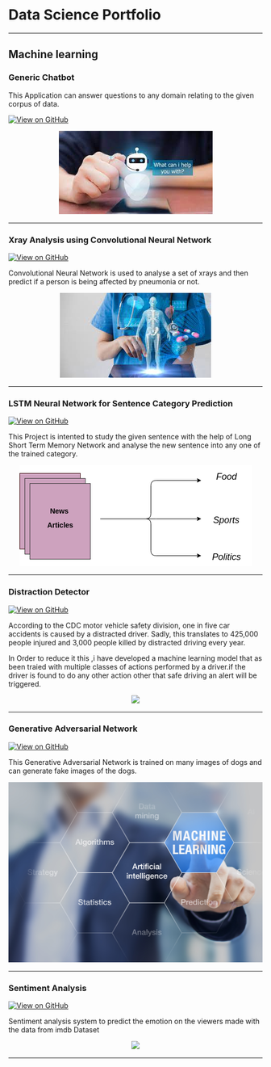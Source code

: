 # Data Science Portfolio
---
## Machine learning

### Generic Chatbot

This Application can answer questions to any domain relating to the given corpus of data.

[![View on GitHub](https://img.shields.io/badge/GitHub-View_on_GitHub-blue?logo=GitHub)](https://github.com/itskarthikhere/MachineLearning-DataScience-Projects/blob/main/Coronachatbot.ipynb)

<center><img src="assets/img/chatbot.jpg"/></center>

---
### Xray Analysis using Convolutional Neural Network

[![View on GitHub](https://img.shields.io/badge/GitHub-View_on_GitHub-blue?logo=GitHub)](https://github.com/itskarthikhere/MachineLearning-DataScience-Projects/blob/main/CNN_Xray_pneumonia.ipynb)

Convolutional Neural Network is used to analyse a set of xrays and then predict if a person is being affected by pneumonia or not.

<center><img src="assets/img/medical.jpg"/></center>

---
### LSTM Neural Network for Sentence Category Prediction

[![View on GitHub](https://img.shields.io/badge/GitHub-View_on_GitHub-blue?logo=GitHub)](https://github.com/itskarthikhere/MachineLearning-DataScience-Projects/blob/main/BCC_News_Data_Analysis.ipynb)

This Project is intented to study the given sentence with the help of Long Short Term Memory Network and analyse the new sentence into any one of the trained category.

<center><img src="assets/img/text_classification.png"/></center>

---
### Distraction Detector

[![View on GitHub](https://img.shields.io/badge/GitHub-View_on_GitHub-blue?logo=GitHub)](https://github.com/itskarthikhere/MachineLearning-DataScience-Projects/blob/main/Distraction_Detector.ipynb)

According to the CDC motor vehicle safety division, one in five car accidents is caused by a distracted driver. Sadly, this translates to 425,000 people injured and 3,000 people killed by distracted driving every year.

In Order to reduce it this ,i have developed a machine learning model that as been traied with multiple classes of actions performed by a driver.if the driver is found to do any other action other that safe driving an alert will be triggered.

<center><img src="assets/img/human_activity.jpg"/></center>

---
### Generative Adversarial Network

[![View on GitHub](https://img.shields.io/badge/GitHub-View_on_GitHub-blue?logo=GitHub)](https://github.com/itskarthikhere/MachineLearning-DataScience-Projects/blob/main/GAN_for_dogs.ipynb)

This Generative Adversarial Network is trained on many images of dogs and can generate fake images of the dogs.
<center><img src="assets/img/machine_learning.jpg"/></center>

---
### Sentiment Analysis

[![View on GitHub](https://img.shields.io/badge/GitHub-View_on_GitHub-blue?logo=GitHub)](https://github.com/itskarthikhere/MachineLearning-DataScience-Projects/blob/main/imdb_moview_review_classification_tf_hub.ipynb)

Sentiment analysis system to predict the emotion on the viewers made with the data from imdb Dataset

<center><img src="assets/img/gesture_recognition.jpg"/></center>

---


